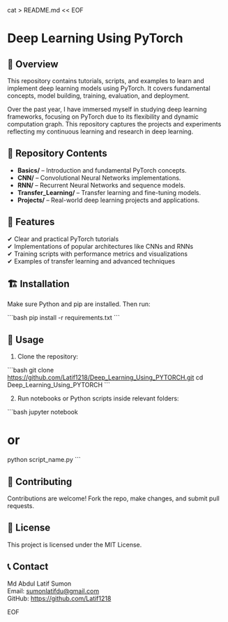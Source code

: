 cat > README.md << EOF
# Deep Learning Using PyTorch

## 📌 Overview
This repository contains tutorials, scripts, and examples to learn and implement deep learning models using PyTorch. It covers fundamental concepts, model building, training, evaluation, and deployment.

Over the past year, I have immersed myself in studying deep learning frameworks, focusing on PyTorch due to its flexibility and dynamic computation graph. This repository captures the projects and experiments reflecting my continuous learning and research in deep learning.

## 📂 Repository Contents
- **Basics/** – Introduction and fundamental PyTorch concepts.
- **CNN/** – Convolutional Neural Networks implementations.
- **RNN/** – Recurrent Neural Networks and sequence models.
- **Transfer_Learning/** – Transfer learning and fine-tuning models.
- **Projects/** – Real-world deep learning projects and applications.

## 🚀 Features
✔ Clear and practical PyTorch tutorials  
✔ Implementations of popular architectures like CNNs and RNNs  
✔ Training scripts with performance metrics and visualizations  
✔ Examples of transfer learning and advanced techniques  

## 🏗 Installation
Make sure Python and pip are installed. Then run:

\`\`\`bash
pip install -r requirements.txt
\`\`\`

## 📜 Usage
1. Clone the repository:

\`\`\`bash
git clone https://github.com/Latif1218/Deep_Learning_Using_PYTORCH.git
cd Deep_Learning_Using_PYTORCH
\`\`\`

2. Run notebooks or Python scripts inside relevant folders:

\`\`\`bash
jupyter notebook
# or
python script_name.py
\`\`\`

## 🤝 Contributing
Contributions are welcome! Fork the repo, make changes, and submit pull requests.

## 📄 License
This project is licensed under the MIT License.

## 📞 Contact
Md Abdul Latif Sumon  
Email: sumonlatifdu@gmail.com  
GitHub: https://github.com/Latif1218

EOF

